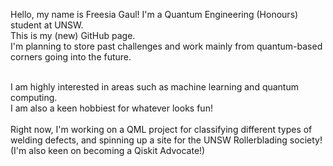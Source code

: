 Hello, my name is Freesia Gaul!
I'm a Quantum Engineering (Honours) student at UNSW. <br>
This is my (new) GitHub page. <br>
I'm planning to store past challenges and work mainly from quantum-based corners going into the future. <br> <br>

I am highly interested in areas such as machine learning and quantum computing. <br> 
I am also a keen hobbiest for whatever looks fun! 
<br> <br>
Right now, I'm working on a QML project for classifying different types of welding defects, and spinning up a site for the UNSW Rollerblading society!
<br> (I'm also keen on becoming a Qiskit Advocate!)
